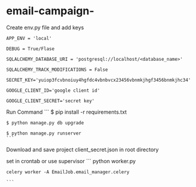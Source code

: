 # email-campaign-
Create env.py file and add keys

	APP_ENV = 'local'

	DEBUG = True/Flase

	SQLALCHEMY_DATABASE_URI = 'postgresql://localhost/<database_name>'

	SQLALCHEMY_TRACK_MODIFICATIONS = False

	SECRET_KEY='yuiop3fcvbnoiuy4hgfdc4vbnbvcx23456vbnmkjhgf3456bnmkjhc34'

	GOOGLE_CLIENT_ID='google client id'

	GOOGLE_CLIENT_SECRET='secret key'

Run Command
	```
	$ pip install -r requirements.txt

	$ python manage.py db upgrade

	$ python manage.py runserver
	```

Download and save project client_secret.json in root directory

set in crontab or use supervisor
	```
	python worker.py

	celery worker -A EmailJob.email_manager.celery

	```
	
